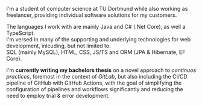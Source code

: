 I'm a student of computer science at TU Dortmund while also working as freelancer, 
providing individual software solutions for my customers.

The languages I work with are mainly Java and C# (.Net Core), as well a TypeScript.  
I'm versed in many of the supporting and underlying technologies for web development,
inlcuding, but not limited to:   
SQL (mainly MySQL), HTML, CSS, JS/TS and ORM (JPA & Hibernate, EF Core).

I'm **currently writing my bachelors thesis** on a novel approach to *continuos practices*,
foremost in the context of *GitLab*, but also including the CI/CD pipeline of GitHub with 
GitHub Actions, with the goal of simplifying the configuration of pipelines and workflows
significantly and reducing the need to employ trial & error development.
